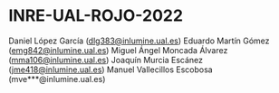 # INRE-UAL-ROJO-2022
Daniel López García (dlg383@inlumine.ual.es)
Eduardo Martín Gómez (emg842@inlumine.ual.es)
Miguel Ángel Moncada Álvarez (mma106@inlumine.ual.es)
Joaquín Murcia Escánez (jme418@inlumine.ual.es)
Manuel Vallecillos Escobosa (mve***@inlumine.ual.es)
